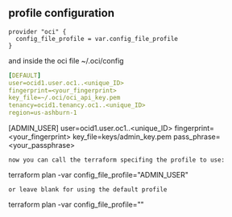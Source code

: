 
## profile configuration

```
provider "oci" {
  config_file_profile = var.config_file_profile
}

```

and inside the oci file ~/.oci/config

```YAML
[DEFAULT]
user=ocid1.user.oc1..<unique_ID>
fingerprint=<your_fingerprint>
key_file=~/.oci/oci_api_key.pem
tenancy=ocid1.tenancy.oc1..<unique_ID>
region=us-ashburn-1

```

[ADMIN_USER]
user=ocid1.user.oc1..<unique_ID>
fingerprint=<your_fingerprint>
key_file=keys/admin_key.pem
pass_phrase=<your_passphrase>

```
now you can call the terraform specifing the profile to use:

```
terraform plan -var config_file_profile="ADMIN_USER"

```
or leave blank for using the default profile

```
terraform plan -var config_file_profile=""

```